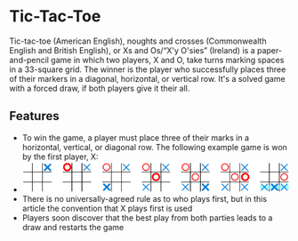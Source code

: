 # Tic-Tac-Toe

Tic-tac-toe (American English), noughts and crosses (Commonwealth English and British English), or Xs and Os/“X'y O'sies” (Ireland) is a paper-and-pencil game in which two players, X and O, take turns marking spaces in a 33-square grid. The winner is the player who successfully places three of their markers in a diagonal, horizontal, or vertical row. It's a solved game with a forced draw, if both players give it their all.


## Features

- To win the game, a player must place three of their marks in a horizontal, vertical, or diagonal row.
The following example game is won by the first player, X:
- ![](https://raw.githubusercontent.com/Aniket-gawade/Tic-Tac-Toe/master/Screenshot/Tic-tac-toe-game-1.svg.png)
- There is no universally-agreed rule as to who plays first, but in this article the convention that X plays first is used
- Players soon discover that the best play from both parties leads to a draw and restarts the game 


